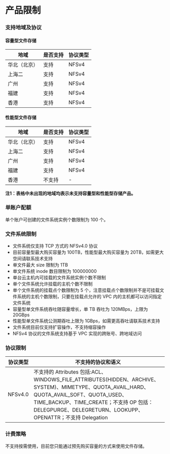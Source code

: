 

# 产品限制

### 支持地域及协议

#### 容量型文件存储

|地域	 |是否支持	 |协议类型	 |
|------------ |------------ |------------|
|华北（北京）	 |支持	 |NFSv4	 |
|上海二	 |支持	 |NFSv4	 |
|广州	 |支持	 |NFSv4	 |
|福建	 |支持	 |NFSv4	 |
|香港	 |支持	 |NFSv4	 |

#### 性能型文件存储

|地域	  |是否支持	 |协议类型 |
|------------ |------------|------------|
|华北（北京）	|支持	 |NFSv4 |
|上海二	|支持	 |NFSv4 |
|广州	 |支持	 |NFSv4 |
|福建	|支持	 |NFSv4 |
|香港	|不支持	 |- |

**注1：表格中未出现的地域均表示未支持容量型和性能型存储产品。**

### 单账户配额
单个账户可创建的文件系统实例个数限制为 100 个。

### 文件系统限制
  * 文件系统仅支持 TCP 方式的 NFSv4.0 协议
  * 目前容量型最大购买容量为 100TB，性能型最大购买容量为 20TB，如需更大空间请联系技术支持
  * 单文件最大 size 限制为 1TB
  * 单文件系统 inode 数目限制为 100000000
  * 单台云主机内可挂载的文件系统实例个数不限制
  * 单个文件系统允许挂载的主机个数不限制
  * 单个文件系统的挂载点个数限制为 5 个，注意挂载点个数限制并不是可挂载文件系统的主机个数限制，只要在挂载点允许的 VPC 内的主机都可以访问指定文件系统
  * 容量型单文件系统吞吐随容量增长，单 TB 吞吐为 120MBps，上限为 20GBps
  * 性能型单文件系统公测期吞吐上限为 1GBps，如需更高吞吐请联系技术支持
  * 文件系统目前仅支持扩容操作，不支持缩容操作
  * NFSv4 协议的文件系统支持基于 VPC 实现的跨账号、跨地域访问

### 协议限制
|协议类型      |不支持的协议和语义 |
|------------ |------------ |
|NFSv4.0	   |不支持的 Attributes 包括:ACL、WINDOWS\_FILE\_ATTRIBUTES(HIDDEN、ARCHIVE、SYSTEM)、MIMETYPE、QUOTA\_AVAIL\_HARD、 QUOTA\_AVAIL\_SOFT、QUOTA\_USED、TIME\_BACKUP、TIME\_CREATE；不支持 OP 包括：DELEGPURGE、DELEGRETURN、LOOKUPP、OPENATTR；不支持 Delegation|

### 计费策略
不支持按需使用，目前您只能通过预先购买容量的方式来使用文件存储。

